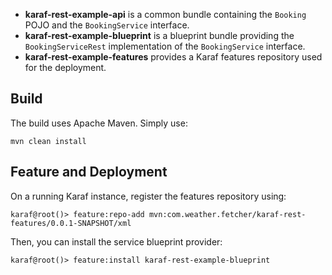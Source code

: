 
* **karaf-rest-example-api** is a common bundle containing the `Booking` POJO and the `BookingService` interface.   
* **karaf-rest-example-blueprint** is a blueprint bundle providing the `BookingServiceRest` implementation of the `BookingService` interface.
* **karaf-rest-example-features** provides a Karaf features repository used for the deployment.

## Build

The build uses Apache Maven. Simply use:

```
mvn clean install
```

## Feature and Deployment

On a running Karaf instance, register the features repository using:

```
karaf@root()> feature:repo-add mvn:com.weather.fetcher/karaf-rest-features/0.0.1-SNAPSHOT/xml
```

Then, you can install the service blueprint provider:

```
karaf@root()> feature:install karaf-rest-example-blueprint
```